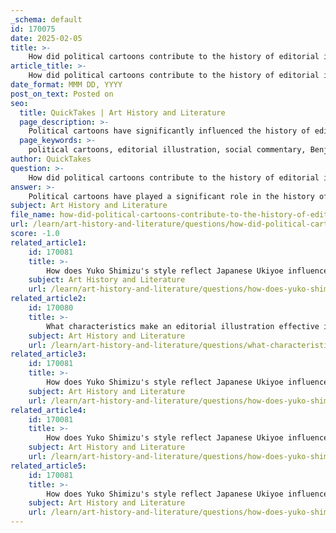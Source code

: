 ```yaml
---
_schema: default
id: 170075
date: 2025-02-05
title: >-
    How did political cartoons contribute to the history of editorial illustration?
article_title: >-
    How did political cartoons contribute to the history of editorial illustration?
date_format: MMM DD, YYYY
post_on_text: Posted on
seo:
  title: QuickTakes | Art History and Literature
  page_description: >-
    Political cartoons have significantly influenced the history of editorial illustration by using imagery for social and political commentary, establishing a framework for critiquing societal issues and engaging audiences through visual storytelling.
  page_keywords: >-
    political cartoons, editorial illustration, social commentary, Benjamin Franklin, symbolism, satire, humor, public discourse, Golden Age of Illustration, advancements in printing technology, digital age, visual storytelling, critique government policies, cultural narratives
author: QuickTakes
question: >-
    How did political cartoons contribute to the history of editorial illustration?
answer: >-
    Political cartoons have played a significant role in the history of editorial illustration, serving as a powerful medium for social and political commentary. The origins of editorial illustration can be traced back to the 18th century, with Benjamin Franklin's 1754 political cartoon often cited as a pivotal moment. This cartoon utilized symbolism to convey complex ideas, demonstrating how images could effectively communicate messages that might be difficult to express through text alone.\n\nPolitical cartoons have historically been used to critique government policies, highlight social injustices, and provoke public discourse. They often employ satire and humor to engage readers, making serious topics more accessible and stimulating discussion among the audience. The visual nature of these illustrations allows for immediate recognition and understanding, which is particularly important in a fast-paced media environment.\n\nThe 'Golden Age of Illustration' that followed, especially after World War I, saw a surge in illustrated content across various publications, including political cartoons. This period was marked by advancements in printing technology and a growing readership, which further solidified the role of editorial illustrations in shaping public opinion and cultural narratives.\n\nHowever, the rise of photography in the mid-20th century led to a decline in traditional illustration, including political cartoons. Despite this, the resurgence of editorial illustration in the digital age has revitalized the medium, allowing contemporary illustrators to explore new styles and techniques while continuing the legacy of political cartoons as a form of visual commentary.\n\nIn summary, political cartoons have significantly contributed to the history of editorial illustration by establishing a framework for using imagery to convey complex ideas, critique societal issues, and engage audiences in meaningful dialogue. Their evolution reflects broader changes in media and technology, highlighting the enduring importance of visual storytelling in editorial contexts.
subject: Art History and Literature
file_name: how-did-political-cartoons-contribute-to-the-history-of-editorial-illustration.md
url: /learn/art-history-and-literature/questions/how-did-political-cartoons-contribute-to-the-history-of-editorial-illustration
score: -1.0
related_article1:
    id: 170081
    title: >-
        How does Yuko Shimizu's style reflect Japanese Ukiyoe influence?
    subject: Art History and Literature
    url: /learn/art-history-and-literature/questions/how-does-yuko-shimizus-style-reflect-japanese-ukiyoe-influence
related_article2:
    id: 170080
    title: >-
        What characteristics make an editorial illustration effective in engaging the audience?
    subject: Art History and Literature
    url: /learn/art-history-and-literature/questions/what-characteristics-make-an-editorial-illustration-effective-in-engaging-the-audience
related_article3:
    id: 170081
    title: >-
        How does Yuko Shimizu's style reflect Japanese Ukiyoe influence?
    subject: Art History and Literature
    url: /learn/art-history-and-literature/questions/how-does-yuko-shimizus-style-reflect-japanese-ukiyoe-influence
related_article4:
    id: 170081
    title: >-
        How does Yuko Shimizu's style reflect Japanese Ukiyoe influence?
    subject: Art History and Literature
    url: /learn/art-history-and-literature/questions/how-does-yuko-shimizus-style-reflect-japanese-ukiyoe-influence
related_article5:
    id: 170081
    title: >-
        How does Yuko Shimizu's style reflect Japanese Ukiyoe influence?
    subject: Art History and Literature
    url: /learn/art-history-and-literature/questions/how-does-yuko-shimizus-style-reflect-japanese-ukiyoe-influence
---
```


&nbsp;